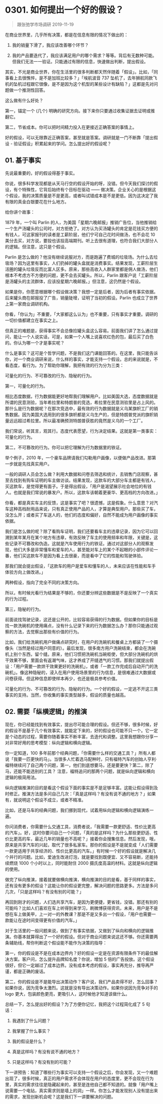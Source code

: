 # 0301. 如何提出一个好的假设？
> 跟张弛学市场调研
2019-11-19

在商业世界里，几乎所有决策，都是在信息有限的情况下做出的：

1. 我的销量下滑了，我应该改善哪个环节？

2. 我的产品要迭代了，我应该满足用户的哪个需求？等等。背后有无数种可能。但我们无法一一验证。只能通过有限的信息，快速做出判断，提出假设。

其实，不光是商业世界，你在生活里的很多判断都天然伴随着「假设」。比如，「同事看上去很憔悴，是不是加班比较多？」「埃航波音 737 坠机了，去年狮航同款飞机的坠机过程跟它很像，是不是因为这个机型的某些设计有缺陷？」这都是先对问题做一个推测性回答。

这么做有什么好处？

第一，锚定一个 (几个) 明确的研究方向。接下来你只要通过收集证据去证明或推翻它。

第二，节省成本。你可以把时间精力投入在更接近正确答案的事情上。

好的假设，可以无限靠近正确答案，甚至就是答案。调研就是一门不断靠「提出假设 - 验证假设」积累起来的学问。怎么提出好的假设呢？

## 01. 基于事实

先说最重要的，好的假设得基于事实。

你说，很多科学发现都是从天马行空的假设开始的呀，没错。但今天我们探讨的假设，有个特殊性，它背后始终有个目标在驱动 —— 做决策。企业关心的是根据这个假设，我的决策质量是不是更高，或者叫试错成本是不是更低。因为这决定了我有限的真金白银要花在什么地方。

给你讲个故事：

1879 年，一个叫 Parlin 的人，为美国「星期六晚邮报」推销广告位，当他推销给一个生产汤罐头的公司时，对方拒绝了。对方认为买汤罐头的肯定是花钱买方便的有钱人，可这家报刊的读者是工薪阶层，他们宁可自己花时间做汤，也不会花 10 美分去买，对方说，要投也该投高端期刊。听上去很有道理，也符合我们大部分人的逻辑。但注意，这只是个假设。

Parlin 是怎么做的？他没有继续说服对方，而是跑遍了费城的垃圾场。为什么去垃圾场？因为这里有事实，人们扔掉的罐头盒就是消费事实。结果发现，工薪阶层生活圈的罐头垃圾反而比富人区多。原来，那些高收入人群家里都是佣人做汤，他们根本不考虑方不方便的问题，更不会去买罐头。所以，Parlin 跟客户说「工薪阶层是汤罐头的主流群体，应该投星期六晚邮报。」但注意，这仍然是个假设。

如果是你，你愿意根据哪个假设做决策？我想一定是后者，因为后者有事实依据。后来罐头商在邮报投了广告，销量陡增，证明了当初的假设。Parlin 也成立了世界上第一家商业调研机构。

你看，「你认为」不重要，「大家都这么认为」也不重要，只有事实才重要。调研的一切价值都建立在事实之上。

但真正的难题是，获得事实不会总像捡罐头盒这么容易。前面我们讲了怎么通过提问，能让一个人说实话，可是，如果一个人嘴上说喜欢红色的包，最后买了白色的。你认为哪一个才是事实呢？

什么是事实？这可是个哲学问题，不是我们这门课能回答的。在这里，我只能告诉你，对一个商业调研来说，什么样的事实，才能支持一个假设。总的来说就是，不看态度，看行为。为了帮助你理解，我把有效的行为分为三类：

可量化的行为、不可篡改的行为、隐秘的行为。

第一，可量化的行为。

相比态度数据，行为数据能更好地帮我们理解用户。比如美国大选，态度数据就是所谓的民意测验，当年希拉里和特朗普的竞选，希拉里在民意测验里是占上风的。那什么是行为数据呢？在那次竞选中，最有效的行为数据就是义乌某旗帜工厂的销售数据。因为美国大选用到的很多旗帜都是义乌生产的，但是特朗普党派的旗帜销量远远超过希拉里。所以最准确预测特朗普获胜的竟然是义乌的一个工厂。

我们常说，听其言，观其行。态度代表愿望，行为决定结果。这就是第一类事实：可量化的行为。

第二，不可篡改的行为。你可以把它理解为行为数据里的铁证。

举个例子，2010 年，一个豪车品牌请我们勾勒用户画像，以便做产品改进。那第一步就是先找真实用户。

一般的调研人员会怎么做？利用大数据和问卷去筛选和统计，去销售门店观察，甚至去找到有购车证明的车主做访谈。结果发现，这款车的大部分车主都是有钱人，买这款车，是觉得更有面子。于是得出假设，「用户是渴望展示社会地位的有钱人。也就是我们常说的暴发户。所以，这款车该朝着更豪华、更高档的方向改进。」

你看，都是真实车主的反馈，这是事实了吧？很遗憾，这是假象。什么意思？对汽车这种高档耐用品来说，只有真正使用产品的人，才算是典型用户。那些买了车，没怎么开；或者买了车送人的，他们的态度和偏好，自然不能成为用户画像的事实依据。

我们是怎么做的呢？除了看购车证明，我们还要看车主的违章记录，因为它可以回溯到某年某月在某个地方有违章，有效反映了车主的使用频率和年限，关键是，这些记录不可篡改和伪造。这就是汽车使用行为的铁证。通过对这部分人的观察发现，他们大多是非常懂车和爱车的人，甚至能对车上的某个不起眼的小部件评论一番，他们买这款车不是因为看上去很豪，而是看中了它的性能和驾驶体验。

那我们就会提出假设，「这款车的用户是爱车和懂车的人，未来应该在性能和车手体验方向上做改进。」

两种假设，指向了完全不同的决策方向。

所以，有时候光看行为结果是不够的，你还要分辨这些数据是不是反映了一个真实的行为过程。

第三，隐秘的行为。

前面说找驾驶记录，这还是公开的，比较容易获得的行为数据。但如果你的目标是找一款洗碗机的使用痛点，没有什么记录下来的行为数据怎么办？那你只能通过观察的方法，去觉察出那些有价值的行为。

比如，我们给洗碗机用户做痛点研究时，在用户的洗碗机和餐桌上方都装了一个摄像头（当然是经过用户同意的）。最后发现，很多南方用户洗碗结束，都会在洗碗机上别个东西，留个缝。原来，他们习惯把洗碗机当碗柜使，但大部分洗碗机的烘干效果不够，里面会有返潮气味，这才养成了开缝透气的习惯。那我们就提出假设：「用户需要一款烘干效果更好的洗碗机」，或者「一款工作完成后自动开门的洗碗机」。像这种隐秘的，浸入在用户使用场景里的行为信息，是很难通过大数据或问卷获得。但这种信息即使样本再少，也还是极具参考价值。

可量化的行为、不可篡改的行为、隐秘的行为。一个好的假设，一定逃不开这三类事实的支持。当然，你收集的事实类型越多，假设的质量也越高。

## 02. 需要「纵横逻辑」的推演

现在，你已经能找到有效事实，提出尽可能合理的假设。但还不够，很多时候，好的假设不是基于几个有效事实，就能定下来的，好的假设也可能不只一个。它一定是个动态的过程，需要你随着事实不断丰富，去迭代和调整。这里我想跟你分享一对非常好用的思考模型：纵向逻辑和横向逻辑。

你一定知道，100 多年前那个经典问题，「你需要什么样的交通工具？」所有人都说「我要一匹更快的马」。当很多人忙着选马配种时，只有福特汽车的创始人亨利·福特继续问了自己两个问题，第一，他们到底想要马，还是要更快？第二，除了马，还能不能选别的工具？ 注意，福特追问的那两个问题，就是纵向逻辑和横向逻辑的极简用法。

纵向逻辑推演的目的是看这个假设下面的事实是不是足够丰富。这能让假设得到及时修正。推演方法是多问自己几次：「真是这样吗？有没有说不通的地方？」如果有，就说明这个假设不成立，或者不精准。

比如，还是马车的经典问题，我们挪到现代，试着用纵向逻辑和横向逻辑演练一遍。

你问消费者，你需要什么交通工具，消费者说，「我需要一款更舒适、性价比更高的汽车」。好，这时你要问自己一个问题，「真的是这样吗？为什么那些更舒适、性价比更高的车，最近几年的销量也不高呢？」接着你会搜集信息。然后发现，哦，原来是共享汽车的兴起，取代了很多私家车。那你的假设是不是就变成「人们需要一款更适用于共享经济的、性价比更高的汽车。」有时候一个好的假设就是解决几个并行的问题。比如，爱迪生改进灯泡，就是要找到既便宜、又不容易断，还能持续燃烧 1000 个小时以上，同时能耐住 2000 摄氏度高温的材料。这就是纵向逻辑的使用。

做完了纵向推演，接着就要做横向推演，横向推演的目的是看，基于同样的事实，还有没有更多的假设？这能让你的假设更完整，解决问题的思路更多。方法是多问几次，「只是这样吗？有没有别的可能？」

再回到刚才的问题，人们选共享汽车，是因为更便捷，更省钱，没错。那还有别的可能吗？比如人们喜欢在车上听得到来学习，刷微博获得资讯，未来，用户是不是想在车上做美甲，上一对一的外教课？那是不是又多出一个假设，「用户也需要一款能让在途时间变得更有价值的汽车。」

对于生活里的一般问题来说，做到了有事实依据，又做到了纵向和横向的逻辑推演。你基本就算得出了一个好的假设。但对于商业问题来说这还不够。你还需要两条辅助线，帮你判断这个假设能不能作为决策的指导：

第一，你的假设是不是在成本边界内？好的假设一定是在资源有限条件下的最佳解决方案。客户问，怎么提升品牌知名度？你说，增加 5 倍的广告投放。这个假设很好，但它一定越过了成本边界。没有成本考虑的假设，事实再充分，推导再严谨，都是正确的废话。

第二，你的假设是不是能导出决策动作？客户说，我们产品卖得不好，怎么回事？如果你说，因为竞争太激烈。这就是没有导出决策动作。如果你说因为竞争对手的 logo 更大，包装颜色更亮，更吸引人，这时候他才知道该做什么。

总结一下，怎么提出好的假设？为了方便你记忆，我把这个过程简化成了 5 句话：

1. 我遇到了什么问题？

2. 我掌握了什么事实？

3. 我的假设是什么？

4. 真是这样吗？有没有说不通的地方？

5. 只是这样吗？有没有别的可能？

下一讲预告：知道了哪些行为事实可以支持一个假设之后，你会发现，又一个难题出现了，很多时候，真正的用户需求不会体现在用户的态度里，更不会现在行为里，真实的需求往往是隐藏起来的，甚至是连他自己都不知道的。就像「用户嘴上说需要一个电钻，真实需求则是墙上的洞」一样。你怎么才能发现别人没有提出来的需求，发现创新机会呢？这是我们下一讲要解决的问题。
